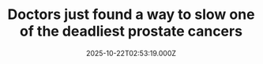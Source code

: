 ---
title: "Doctors just found a way to slow one of the deadliest prostate cancers"
date: 2025-10-22T02:53:19.000Z
category: Health
externalLink: "https://www.sciencedaily.com/releases/2025/10/251021083642.htm"
image: ""
excerpt: "A powerful new drug combination—niraparib added to standard prostate cancer therapy—has been shown to significantly delay disease progression in men with specific DNA repair gene mutations. In the large AMPLITUDE trial, patients receiving the combo lived longer without symptoms worsening and saw nearly a 50% risk reduction in BRCA-mutated cases. While side effects like anemia were more common, the results…"
---